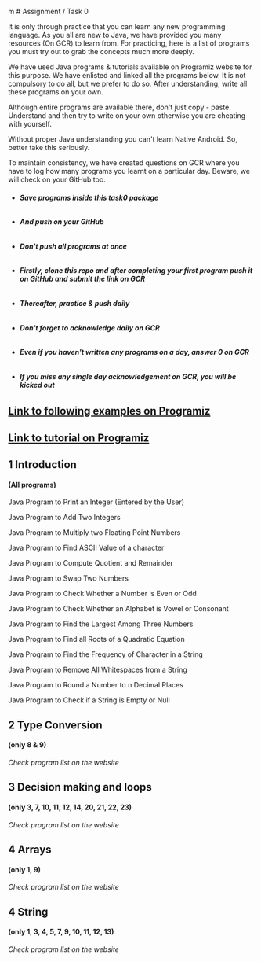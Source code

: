 m # Assignment / Task 0

It is only through practice that you can learn any new programming language. As you all are new to Java, we have provided you many resources (On GCR) to learn from. For practicing, here is a list of programs you must try out to grab the concepts much more deeply. 

We have used Java programs & tutorials available on Programiz website for this purpose. We have enlisted and linked all the programs below. It is not compulsory to do all, but we prefer to do so. After understanding, write all these programs on your own.

Although entire programs are available there, don't just copy - paste. Understand and then try to write on your own otherwise you are cheating with yourself.

Without proper Java understanding you can't learn Native Android. So, better take this seriously.

To maintain consistency, we have created questions on GCR where you have to log how many programs you learnt on a particular day. Beware, we will check on your GitHub too. 

- ###### **Save programs inside this task0 package**
- ###### **And push on your GitHub**

- ###### **Don't push all programs at once**
- ###### **Firstly, clone this repo and after completing your first program push it on GitHub and submit the link on GCR**
- ###### **Thereafter, practice & push daily**

- ###### **Don't forget to acknowledge daily on GCR**
- ###### **Even if you haven't written any programs on a day, answer 0 on GCR**
- ###### **If you miss any single day acknowledgement on GCR, you will be kicked out**

## [Link to following examples on Programiz](https://www.programiz.com/java-programming/examples)

## [Link to tutorial on Programiz](https://www.programiz.com/java-programming)

## 1 Introduction
#### (All programs)
Java Program to Print an Integer (Entered by the User)

Java Program to Add Two Integers

Java Program to Multiply two Floating Point Numbers

Java Program to Find ASCII Value of a character

Java Program to Compute Quotient and Remainder

Java Program to Swap Two Numbers

Java Program to Check Whether a Number is Even or Odd

Java Program to Check Whether an Alphabet is Vowel or Consonant

Java Program to Find the Largest Among Three Numbers

Java Program to Find all Roots of a Quadratic Equation

Java Program to Find the Frequency of Character in a String

Java Program to Remove All Whitespaces from a String

Java Program to Round a Number to n Decimal Places

Java Program to Check if a String is Empty or Null

## 2 Type Conversion
#### (only 8 & 9)
_Check program list on the website_

## 3 Decision making and loops
#### (only  3, 7, 10, 11, 12, 14, 20, 21, 22, 23)
_Check program list on the website_

## 4 Arrays
#### (only  1, 9)
_Check program list on the website_

## 4 String
#### (only  1, 3, 4, 5, 7, 9, 10, 11, 12, 13)
_Check program list on the website_